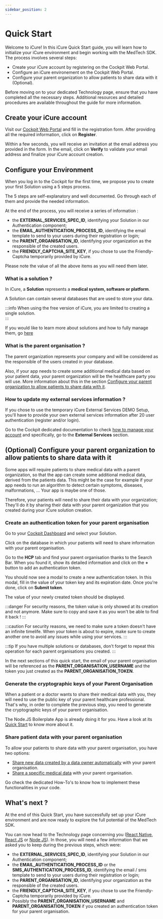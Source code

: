```yaml
---
sidebar_position: 2
---
```

# Quick Start

Welcome to iCure!
In this iCure Quick Start guide, you will learn how to initialize your iCure environment and begin working with the MedTech SDK. The process involves several steps:
- Create your iCure account by registering on the Cockpit Web Portal.
- Configure an iCure environement on the Cockpit Web Portal.
- Configure your parent organization to allow patients to share data with it (Optional).

Before moving on to your dedicated Technology page, ensure that you have completed all the necessary steps. Additional resources and detailed procedures are available throughout the guide for more information.

## Create your iCure account 
Visit our [Cockpit Web Portal](https://cockpit.icure.cloud) and fill in the registration form. 
After providing all the required information, click on **Register**. 

Within a few seconds, you will receive an invitation at the email address you provided in the form. In the email, click on **Verify** to validate your email address and finalize your iCure account creation.

## Configure your Environment

When you log in to the Cockpit for the first time, we propose you to create your first Solution using a 5 steps process.

The 5 steps are self-explanatory and well documented. Go through each of them and provide the needed information.

At the end of the process, you will receive a series of information :
- the **EXTERNAL_SERVICES_SPEC_ID**, identifying your Solution in our Authentication component;
- the **EMAIL_AUTHENTICATION_PROCESS_ID**, identifying the email template to send to your users during their registration or login;
- the **PARENT_ORGANISATION_ID**, identifying your organization as the responsible of the created users.
- the **FRIENDLY_CAPTCHA_SITE_KEY**, if you chose to use the Friendly-Captcha temporarily provided by iCure.

Please note the value of all the above items as you will need them later.

### What is a solution ? 
In iCure, a **Solution** represents a **medical system, software or platform**. 

A Solution can contain several databases that are used to store your data. 

:::info
When using the free version of iCure, you are limited to creating a single solution.  
:::

If you would like to learn more about solutions and how to fully manage them, go [here](../../cockpit/how-to/how-to-manage-solutions)

### What is the parent organisation ? 
The parent organization represents your company and will be considered as the responsible of the users created in your database. 

Also, if your app needs to create some additional medical data based on your patient data, your parent organization will be the healthcare party you will use. More information about this in the section [Configure your parent organization to allow patients to share data with it](index.md#optional-configure-your-parent-organization-to-allow-patients-to-share-data-with-it).

### How to update my external services information ? 
If you chose to use the temporary iCure External Services DEMO Setup, you'll have to provide your own external services information after 20 user authentication (register and/or login). 

Go to the Cockpit dedicated documentation to check [how to manage your account](/cockpit/how-to/how-to-manage-your-account) and specifically, go to the **External Services** section. 


## (Optional) Configure your parent organization to allow patients to share data with it
Some apps will require patients to share medical data with a parent organization, so that the app can create some additional medical data, derived from the patients data. 
This might be the case for example if your app needs to run an algorithm to detect certain symptoms, diseases, malformations, ... 
Your app is maybe one of those. 

Therefore, your patients will need to share their data with your organization; They'll do it by sharing their data with your parent organization that you created during your iCure solution creation.


### Create an authentication token for your parent organisation
Go to your [Cockpit Dashboard](https://cockpit.icure.cloud/dashboard) and select your Solution.

Click on the database in which your patients will need to share information with your parent organisation. 

Go to the **HCP** tab and find your parent organisation thanks to the Search Bar. When you found it, show its detailed information and click on the **+** button to add an authentication token. 

You should now see a modal to create a new authentication token. In this modal, fill in the value of your token key and its expiration date. Once you're done, click on **Submit token**. 

The value of your newly created token should be displayed. 

:::danger
For security reasons, the token value is only showed at its creation and not anymore. Make sure to copy and save it as you won't be able to find it back !
:::

:::caution
For security reasons, we need to make sure a token doesn't have an infinite timelife. When your token is about to expire, make sure to create another one to avoid any issues while using your services. 
:::

:::tip
If you have multiple solutions or databases, don't forget to repeat this operation for each parent organisations you created. 
:::

In the next sections of this quick start, the email of your parent organisation will be referenced as the **PARENT_ORGANISATION_USERNAME** and the token you just created as the **PARENT_ORGANISATION_TOKEN**.


### Generate the cryptographic keys of your Parent Organisation
When a patient or a doctor wants to share their medical data with you, they will need to use the public key of your parent healthcare professional. That's why, in order to complete the previous step, you need to generate the cryptographic keys of your parent organisation.

The Node.JS Boilerplate App is already doing it for you. Have a look at its [Quick Start](node-js-quick-start.md) to know more about it. 

### Share patient data with your parent organisation
To allow your patients to share data with your parent organisation, you have two options: 
- [Share new data created by a data owner automatically](../how-to/how-to-share-data-automatically.md) with your parent organisation. 
- [Share a specific medical data](../how-to/how-to-share-data.md) with your parent organisation. 

Go check the dedicated How-To's to know how to implement these functionalities in your code. 


## What's next ?
At the end of this Quick Start, you have successfully set up your iCure environment and are now ready to explore the full potential of the MedTech SDK. 

You can now head to the Technology page concerning you ([React Native](./react-native-quick-start.md), [React JS](./react-js-quick-start.md) or [Node JS](./node-js-quick-start.md)). In those, you will need a few information that we asked you to keep during the previous steps, which were: 
- the **EXTERNAL_SERVICES_SPEC_ID**, identifying your Solution in our Authentication component;
- the **EMAIL_AUTHENTICATION_PROCESS_ID** or the **SMS_AUTHENTICATION_PROCESS_ID**, identifying the email / sms template to send to your users during their registration or login;
- the **PARENT_ORGANISATION_ID**, identifying your organization as the responsible of the created users.
- the **FRIENDLY_CAPTCHA_SITE_KEY**, if you chose to use the Friendly-Captcha temporarily provided by iCure.
- Possibly the **PARENT_ORGANISATION_USERNAME** and **PARENT_ORGANISATION_TOKEN** if you created an authentication token for your parent organisation. 
